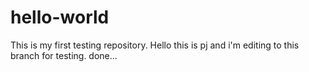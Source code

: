 # hello-world
This is my first testing repository.
Hello this is pj and i'm editing to this branch for testing.
done...
